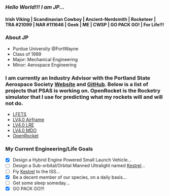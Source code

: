 ### *Hello World!!! I am JP...*

#### Irish Viking | Scandinavian Cowboy | Ancient-Nerdsmith | Rocketeer | TRA #21099 | NAR #111646 | Geek | ME | CWSP | GO PACK GO! | For Life!!!

### About JP
- Purdue University @FortWayne
- Class of 1989
- Major: Mechanical Engineering
- Minor: Aerospace Engineering

### I am currently an Industry Advisor with the Portland State Aerospace Society [Website](https://www.pdxaerospace.org/) and [GitHub](https://github.com/psas). Below is a list of projects that PSAS is working on. OpenRocket is the Rocketry simulator that I use for predicting what my rockets will and will not do. 
- [LFETS](https://github.com/psas/liquid-engine-test-stand)
- [LV4.0 Airframe](https://github.com/psas/lv4.0-airframe)
- [LV4.0 LRE](https://github.com/psas/liquid-propellant-engine)
- [LV4.0 MDO](https://github.com/psas/lv4-mdo)
- [OpenRocket](https://github.com/openrocket/openrocket)

### My Current Engineering/Life Goals
- [X] Design a Hybrid Engine Powered Small Launch Vehicle...
- [ ] Design a Sub-orbital/Orbital Manned Ultralight named [Kestrel](http://www.smartfish.ch/en/smartfish/)...
- [ ] Fly [Kestrel](http://www.smartfish.ch/en/smartfish/) to the ISS...
- [X] Be a decent member of our species, on a daily basis...
- [ ] Get some sleep someday...
- [X] GO PACK GO!!!

<!--
**roguextech/roguextech** is a ✨ _special_ ✨ repository because its `README.md` (this file) appears on your GitHub profile.

Here are some ideas to get you started:

- 🔭 I’m currently working on ...
- 🌱 I’m currently learning ...
- 👯 I’m looking to collaborate on ...
- 🤔 I’m looking for help with ...
- 💬 Ask me about ...
- 📫 How to reach me: ...
- 😄 Pronouns: ...
- ⚡ Fun fact: ...
-->
